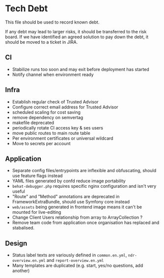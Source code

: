 # Tech Debt

This file should be used to record known debt.

If any debt may lead to larger risks, it should be transferred to the risk board. If we have identified an agreed solution to pay down the debt, it should be moved to a ticket in JIRA.

## CI
- Stabilize runs too soon and may exit before deployment has started
- Notify channel when environment ready

## Infra
- Establish regular check of Trusted Advisor
- Configure correct email address for Trusted Advisor
- scheduled scaling for cost saving
- remove dependency on semvertag
- makefile deprecated
- periodically rotate CI access key & ses users
- move public routes to main route table
- Per environment certificates or universal wildcard
- Move to secrets per account

## Application
- Separate config files/entrypoints are inflexible and obfuscating, should use feature flags instead
- YAML files generated by confd reduce image portability
- `behat-debugger.php` requires specific nginx configuration and isn't very useful
- "Route" and "Method" annotations are deprecated in FrameworkExtraBundle, should use Symfony core instead
- `web/assets` being generated in frontend image means it can't be mounted for live-editing
- Change Client Users relationship from array to ArrayCollection ?
- Remove team code from application once organisation has replaced and stabalised.

## Design
- Status label texts are variously defined in `common.en.yml`, `ndr-overview.en.yml` and `report-overview.en.yml`
- Many templates are duplicated (e.g. start, yes/no questions, add another)
